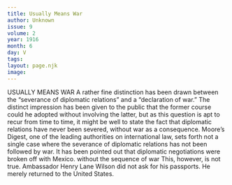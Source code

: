 ```yaml
---
title: Usually Means War
author: Unknown
issue: 9
volume: 2
year: 1916
month: 6
day: V
tags:
layout: page.njk
image:
---
```

USUALLY MEANS WAR       A rather fine distinction has been drawn between the “severance of diplomatic relations” and a “declaration of war.” The distinct impression has been given to the public that the former course could he adopted without involving the latter, but as this question is apt to recur from time to time, it might be well to state the fact that diplomatic relations have never been severed, without war as a consequence. Moore’s Digest, one of the leading authorities on international law, sets forth not a single case where the severance of diplomatic relations has not been followed by war. It has been pointed out that diplomatic negotiations were broken off with Mexico. without the sequence of war This, however, is not true. Ambassador Henry Lane Wilson did not ask for his passports. He merely returned to the United States.




